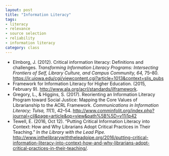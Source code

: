 ```yaml
---
layout: post
title: "Information Literacy"
tags: 
- literacy
- relevance
- source selection
- reliability
- information literacy
category: class
---
```


- Elmborg, J. (2012). Critical information literacy: Definitions and challenges. *Transforming Information Literacy Programs: Intersecting Frontiers of Self, Library Culture, and Campus Community, 64,* 75–80. https://ir.uiowa.edu/cgi/viewcontent.cgi?article=1013&context=slis_pubs
- Framework for Information Literacy for Higher Education. (2015, February 9). http://www.ala.org/acrl/standards/ilframework.
- Gregory, L., & Higgins, S. (2017). Reorienting an Information Literacy Program toward Social Justice: Mapping the Core Values of Librarianship to the ACRL Framework. *Communications in Information Literacy; Tulsa, 11*(1), 42–54. http://www.comminfolit.org/index.php?journal=cil&page=article&op=view&path%5B%5D=v11i1p42
- Tewell, E. (2016, Oct 12). “Putting Critical Information Literacy into Context: How and Why Librarians Adopt Critical Practices in Their Teaching.” *In the Library with the Lead Pipe.* http://www.inthelibrarywiththeleadpipe.org/2016/putting-critical-information-literacy-into-context-how-and-why-librarians-adopt-critical-practices-in-their-teaching/.